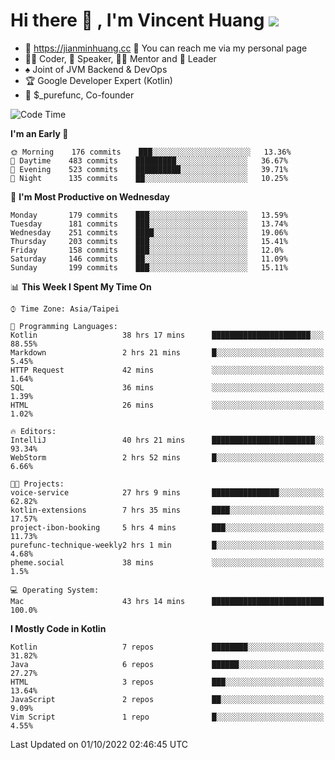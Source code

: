 # Hi there 👋 , I'm Vincent Huang ![](https://komarev.com/ghpvc/?username=Jian-Min-Huang)
- 💎 https://jianminhuang.cc 🙋 You can reach me via my personal page
- 👨‍💻 Coder, 🎤 Speaker, 👨‍🏫 Mentor and 🚀 Leader
- ♠️ Joint of JVM Backend & DevOps
- 🏆 Google Developer Expert (Kotlin)
- 💼 $_purefunc, Co-founder

<!--START_SECTION:waka-->
![Code Time](http://img.shields.io/badge/Code%20Time-1%2C027%20hrs%2021%20mins-blue)

**I'm an Early 🐤** 

```text
🌞 Morning    176 commits    ███░░░░░░░░░░░░░░░░░░░░░░   13.36% 
🌆 Daytime    483 commits    █████████░░░░░░░░░░░░░░░░   36.67% 
🌃 Evening    523 commits    ██████████░░░░░░░░░░░░░░░   39.71% 
🌙 Night      135 commits    ██░░░░░░░░░░░░░░░░░░░░░░░   10.25%

```
📅 **I'm Most Productive on Wednesday** 

```text
Monday       179 commits    ███░░░░░░░░░░░░░░░░░░░░░░   13.59% 
Tuesday      181 commits    ███░░░░░░░░░░░░░░░░░░░░░░   13.74% 
Wednesday    251 commits    ████░░░░░░░░░░░░░░░░░░░░░   19.06% 
Thursday     203 commits    ███░░░░░░░░░░░░░░░░░░░░░░   15.41% 
Friday       158 commits    ███░░░░░░░░░░░░░░░░░░░░░░   12.0% 
Saturday     146 commits    ██░░░░░░░░░░░░░░░░░░░░░░░   11.09% 
Sunday       199 commits    ███░░░░░░░░░░░░░░░░░░░░░░   15.11%

```


📊 **This Week I Spent My Time On** 

```text
⌚︎ Time Zone: Asia/Taipei

💬 Programming Languages: 
Kotlin                   38 hrs 17 mins      ██████████████████████░░░   88.55% 
Markdown                 2 hrs 21 mins       █░░░░░░░░░░░░░░░░░░░░░░░░   5.45% 
HTTP Request             42 mins             ░░░░░░░░░░░░░░░░░░░░░░░░░   1.64% 
SQL                      36 mins             ░░░░░░░░░░░░░░░░░░░░░░░░░   1.39% 
HTML                     26 mins             ░░░░░░░░░░░░░░░░░░░░░░░░░   1.02%

🔥 Editors: 
IntelliJ                 40 hrs 21 mins      ███████████████████████░░   93.34% 
WebStorm                 2 hrs 52 mins       █░░░░░░░░░░░░░░░░░░░░░░░░   6.66%

🐱‍💻 Projects: 
voice-service            27 hrs 9 mins       ███████████████░░░░░░░░░░   62.82% 
kotlin-extensions        7 hrs 35 mins       ████░░░░░░░░░░░░░░░░░░░░░   17.57% 
project-ibon-booking     5 hrs 4 mins        ███░░░░░░░░░░░░░░░░░░░░░░   11.73% 
purefunc-technique-weekly2 hrs 1 min         █░░░░░░░░░░░░░░░░░░░░░░░░   4.68% 
pheme.social             38 mins             ░░░░░░░░░░░░░░░░░░░░░░░░░   1.5%

💻 Operating System: 
Mac                      43 hrs 14 mins      █████████████████████████   100.0%

```

**I Mostly Code in Kotlin** 

```text
Kotlin                   7 repos             ████████░░░░░░░░░░░░░░░░░   31.82% 
Java                     6 repos             ██████░░░░░░░░░░░░░░░░░░░   27.27% 
HTML                     3 repos             ███░░░░░░░░░░░░░░░░░░░░░░   13.64% 
JavaScript               2 repos             ██░░░░░░░░░░░░░░░░░░░░░░░   9.09% 
Vim Script               1 repo              █░░░░░░░░░░░░░░░░░░░░░░░░   4.55%

```



 Last Updated on 01/10/2022 02:46:45 UTC
<!--END_SECTION:waka-->
